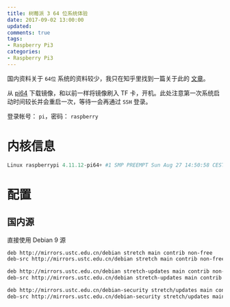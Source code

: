 ```yaml
---
title: 树莓派 3 64 位系统体验
date: 2017-09-02 13:00:00
updated:
comments: true
tags:
- Raspberry Pi3
categories:
- Raspberry Pi3
---
```


国内资料关于 `64位` 系统的资料较少，我只在知乎里找到一篇关于此的 [文章](https://zhuanlan.zhihu.com/p/27837299)。

<!--more-->

从 [pi64](https://github.com/bamarni/pi64) 下载镜像，和以前一样将镜像刷入 TF 卡，开机。此处注意第一次系统启动时间较长并会重启一次，等待一会再通过 `SSH` 登录。

登录帐号： `pi`，密码： `raspberry`

# 内核信息

```php
Linux raspberrypi 4.11.12-pi64+ #1 SMP PREEMPT Sun Aug 27 14:50:58 CEST 2017 aarch64 GNU/Linux
```

# 配置

## 国内源

直接使用 Debian 9 源

```bash
deb http://mirrors.ustc.edu.cn/debian stretch main contrib non-free
deb-src http://mirrors.ustc.edu.cn/debian stretch main contrib non-free

deb http://mirrors.ustc.edu.cn/debian stretch-updates main contrib non-free
deb-src http://mirrors.ustc.edu.cn/debian stretch-updates main contrib non-free

deb http://mirrors.ustc.edu.cn/debian-security stretch/updates main contrib non-free
deb-src http://mirrors.ustc.edu.cn/debian-security stretch/updates main contrib non-free
```

